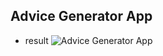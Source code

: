 ## Advice Generator App

- result
  ![Advice Generator App](https://raw.githubusercontent.com/MyungAe/FrontendMentor_Repo/master/AdviceGeneratorApp/Result/AdviceGeneatorApp.png)
